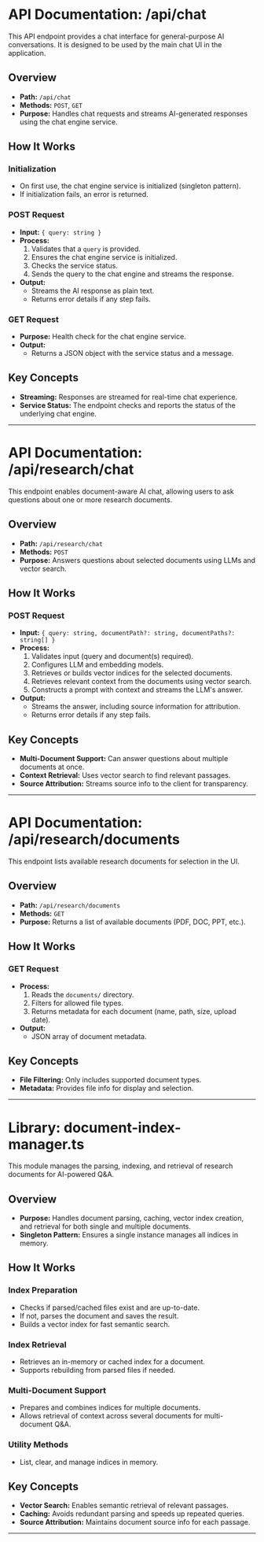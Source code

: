# API Documentation: /api/chat

This API endpoint provides a chat interface for general-purpose AI conversations. It is designed to be used by the main chat UI in the application.

## Overview

- **Path:** `/api/chat`
- **Methods:** `POST`, `GET`
- **Purpose:** Handles chat requests and streams AI-generated responses using the chat engine service.

## How It Works

### Initialization

- On first use, the chat engine service is initialized (singleton pattern).
- If initialization fails, an error is returned.

### POST Request

- **Input:** `{ query: string }`
- **Process:**
  1. Validates that a `query` is provided.
  2. Ensures the chat engine service is initialized.
  3. Checks the service status.
  4. Sends the query to the chat engine and streams the response.
- **Output:**
  - Streams the AI response as plain text.
  - Returns error details if any step fails.

### GET Request

- **Purpose:** Health check for the chat engine service.
- **Output:**
  - Returns a JSON object with the service status and a message.

## Key Concepts

- **Streaming:** Responses are streamed for real-time chat experience.
- **Service Status:** The endpoint checks and reports the status of the underlying chat engine.

---

# API Documentation: /api/research/chat

This endpoint enables document-aware AI chat, allowing users to ask questions about one or more research documents.

## Overview

- **Path:** `/api/research/chat`
- **Methods:** `POST`
- **Purpose:** Answers questions about selected documents using LLMs and vector search.

## How It Works

### POST Request

- **Input:** `{ query: string, documentPath?: string, documentPaths?: string[] }`
- **Process:**
  1. Validates input (query and document(s) required).
  2. Configures LLM and embedding models.
  3. Retrieves or builds vector indices for the selected documents.
  4. Retrieves relevant context from the documents using vector search.
  5. Constructs a prompt with context and streams the LLM's answer.
- **Output:**
  - Streams the answer, including source information for attribution.
  - Returns error details if any step fails.

## Key Concepts

- **Multi-Document Support:** Can answer questions about multiple documents at once.
- **Context Retrieval:** Uses vector search to find relevant passages.
- **Source Attribution:** Streams source info to the client for transparency.

---

# API Documentation: /api/research/documents

This endpoint lists available research documents for selection in the UI.

## Overview

- **Path:** `/api/research/documents`
- **Methods:** `GET`
- **Purpose:** Returns a list of available documents (PDF, DOC, PPT, etc.).

## How It Works

### GET Request

- **Process:**
  1. Reads the `documents/` directory.
  2. Filters for allowed file types.
  3. Returns metadata for each document (name, path, size, upload date).
- **Output:**
  - JSON array of document metadata.

## Key Concepts

- **File Filtering:** Only includes supported document types.
- **Metadata:** Provides file info for display and selection.

---

# Library: document-index-manager.ts

This module manages the parsing, indexing, and retrieval of research documents for AI-powered Q&A.

## Overview

- **Purpose:** Handles document parsing, caching, vector index creation, and retrieval for both single and multiple documents.
- **Singleton Pattern:** Ensures a single instance manages all indices in memory.

## How It Works

### Index Preparation

- Checks if parsed/cached files exist and are up-to-date.
- If not, parses the document and saves the result.
- Builds a vector index for fast semantic search.

### Index Retrieval

- Retrieves an in-memory or cached index for a document.
- Supports rebuilding from parsed files if needed.

### Multi-Document Support

- Prepares and combines indices for multiple documents.
- Allows retrieval of context across several documents for multi-document Q&A.

### Utility Methods

- List, clear, and manage indices in memory.

## Key Concepts

- **Vector Search:** Enables semantic retrieval of relevant passages.
- **Caching:** Avoids redundant parsing and speeds up repeated queries.
- **Source Attribution:** Maintains document source info for each passage.

---
